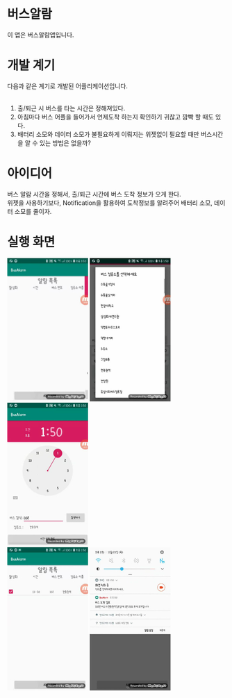 # 버스알람

이 앱은 버스알람앱입니다.</br>

# 개발 계기

다음과 같은 계기로 개발된 어플리케이션입니다.</br>
</br>
1. 출/퇴근 시 버스를 타는 시간은 정해져있다.</br>
2. 아침마다 버스 어플을 들어가서 언제도착 하는지 확인하기 귀찮고 깜빡 할 때도 있다.</br>
3. 배터리 소모와 데이터 소모가 불필요하게 이뤄지는 위젯없이 필요할 때만 버스시간을 알 수 있는 방법은 없을까?</br>

# 아이디어

버스 알람 시간을 정해서, 출/퇴근 시간에 버스 도착 정보가 오게 한다.</br>
위젯을 사용하기보다, Notification을 활용하여 도착정보를 알려주어 배터리 소모, 데이터 소모를 줄이자.</br>

# 실행 화면

![AlarmList](https://github.com/chuuuul/BusApp/blob/master/gitData/0.jpg)
![BusList](https://github.com/chuuuul/BusApp/blob/master/gitData/1.jpg)
![AlarmSetting](https://github.com/chuuuul/BusApp/blob/master/gitData/2.jpg)</br>
![AddedAlarmList](https://github.com/chuuuul/BusApp/blob/master/gitData/3.jpg)
![RunAlarm](https://github.com/chuuuul/BusApp/blob/master/gitData/4.jpg)
